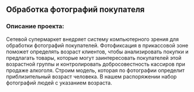 ## Обработка фотографий покупателя

### Описание проекта:

Сетевой супермаркет внедряет систему компьютерного зрения для обработки фотографий покупателей. Фотофиксация в прикассовой зоне поможет определять возраст клиентов, чтобы анализировать покупки и предлагать товары, которые могут заинтересовать покупателей этой возрастной группы и контролировать добросовестность кассиров при продаже алкоголя. Строим модель, которая по фотографии определит приблизительный возраст человека. В нашем распоряжении набор фотографий людей с указанием возраста.
